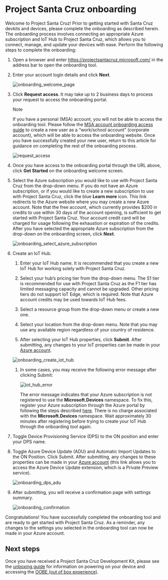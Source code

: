 <!---
title: Project Santa Cruz onboarding                     # the article title to show on the browser tab
description: Walks a user through the onboarding process for Project Santa Cruz Private Preview (July 2020). 
author: elqu20      # the author's GitHub ID - will be auto-populated if set in settings.json
ms.author: v-elqu     # the author's Microsoft alias (if applicable) - will be auto-populated if set in settings.json
ms.date: {@date}           # the date - will be auto-populated when template is first applied
ms.topic: reference  # the type of article
--->
# Project Santa Cruz onboarding

Welcome to Project Santa Cruz! Prior to getting started with Santa Cruz devkits and devices, please complete the onboarding as described herein. The onboarding process involves connecting an appropriate Azure subscription and IoT Hub to Project Santa Cruz, which allows you to connect, manage, and update your devices with ease. Perform the following steps to complete the onboarding:

1. Open a browser and enter https://projectsantacruz.microsoft.com/ in the address bar to open the onboarding tool.  

1. Enter your account login details and click **Next**.

    ![onboarding_welcome_page](https://github.com/microsoft/Project-Santa-Cruz-Private-Preview/blob/main/user-guides/getting_started/getting_started_images/onboarding_welcome_page.png)

1. Click **Request access**. It may take up to 2 business days to process your request to access the onboarding portal.

    > [!NOTE]
    > If you have a personal (MSA) account, you will not be able to access the onboarding tool. Please follow the [MSA account onboarding access guide](https://github.com/microsoft/Project-Santa-Cruz-Preview/blob/main/user-guides/getting_started/msa_account_onboarding_access.md) to create a new user as a “work/school account” (corporate account), which will be able to access the onboarding website. Once you have successfully created your new user, return to this article for guidance on completing the rest of the onboarding process.

    ![request_access](https://github.com/microsoft/Project-Santa-Cruz-Preview/blob/main/user-guides/getting_started/getting_started_images/oobe_request_access.png)

1. Once you have access to the onboarding portal through the URL above, click **Get Started** on the onboarding welcome screen.

1. Select the Azure subscription you would like to use with Project Santa Cruz from the drop-down menu. If you do not have an Azure subscription, or if you would like to create a new subscription to use with Project Santa Cruz, click the blue **Learn more** icon. This link redirects to the Azure website where you may create a new Azure account. Note that the free account, which currently provides $200 in credits to use within 30 days of the account opening, is sufficient to get started with Project Santa Cruz. Your account credit card will be charged for usage following the exhaustion or expiration of the credits. After you have selected the appropriate Azure subscription from the drop-down on the onboarding screen, click **Next**.

    ![onboarding_select_azure_subscription](https://github.com/microsoft/Project-Santa-Cruz-Private-Preview/blob/main/user-guides/getting_started/getting_started_images/onboarding_select_azure_subscription.png)

1. Create an IoT Hub.  

    1. Enter your IoT Hub name. It is recommended that you create a new IoT Hub for working solely with Project Santa Cruz.  

    1. Select your hub’s pricing tier from the drop-down menu. The S1 tier is recommended for use with Project Santa Cruz as the F1 tier has limited messaging capacity and cannot be upgraded. Other pricing tiers do not support IoT Edge, which is required. Note that Azure account credits may be used towards IoT Hub fees.

    1. Select a resource group from the drop-down menu or create a new one.  

    1. Select your location from the drop-down menu. Note that you may use any available region regardless of your country of residence.  

    1. After selecting your IoT Hub properties, click **Submit**. After submitting, any changes to your IoT properties can be made in your [Azure account](https://ms.portal.azure.com/?feature.canmodifystamps=true&Microsoft_Azure_Iothub=aduprod#home).

    ![onboarding_create_iot_hub](https://github.com/microsoft/Project-Santa-Cruz-Private-Preview/blob/main/user-guides/getting_started/getting_started_images/onboarding_create_iot_hub.png)

    1. In some cases, you may receive the following error message after clicking Submit:

        ![iot_hub_error](https://github.com/microsoft/Project-Santa-Cruz-Private-Preview/blob/main/user-guides/getting_started/getting_started_images/onboarding_iot_hub_error.png)

        The error message indicates that your Azure subscription is not registered to use the **Microsoft.Devices** namespace. To fix this, register your Azure subscription through the Azure portal by following the steps described [here](https://docs.microsoft.com/en-us/azure/azure-resource-manager/templates/error-register-resource-provider). There is no charge associated with the **Microsoft.Devices** namespace. Wait approximately 30 minutes after registering before trying to create your IoT Hub through the onboarding tool again.

1. Toggle Device Provisioning Service (DPS) to the ON position and enter your DPS name.  

1. Toggle Azure Device Update (ADU) and Automatic Import Updates to the ON Position. Click Submit. After submitting, any changes to these properties can be made in your [Azure account](https://ms.portal.azure.com/?feature.canmodifystamps=true&Microsoft_Azure_Iothub=aduprod#home) (this link allows you to access the Azure Device Update extension, which is a Private Preview service).

    ![onboarding_dps_adu](https://github.com/microsoft/Project-Santa-Cruz-Private-Preview/blob/main/user-guides/getting_started/getting_started_images/onboarding_dps_adu.png)  

1. After submitting, you will receive a confirmation page with settings summary.

    ![onboarding_confirmation](https://github.com/microsoft/Project-Santa-Cruz-Private-Preview/blob/main/user-guides/getting_started/getting_started_images/onboarding_confirmation.png)

Congratulations! You have successfully completed the onboarding tool and are ready to get started with Project Santa Cruz. As a reminder, any changes to the settings you selected in the onboarding tool can now be made in your Azure account.  

## Next steps

Once you have received a Project Santa Cruz Development Kit, please see the [unboxing guide](https://github.com/microsoft/Project-Santa-Cruz-Private-Preview/blob/main/user-guides/getting_started/devkit-unboxing-setup.md) for information on powering on your device and accessing the [OOBE (out of box experience)](https://github.com/microsoft/Project-Santa-Cruz-Private-Preview/blob/main/user-guides/getting_started/oobe.md).
